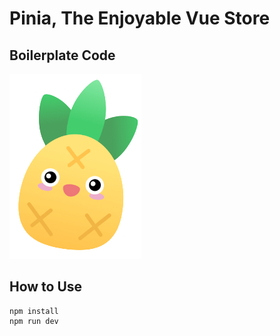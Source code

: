 # Pinia, The Enjoyable Vue Store

## Boilerplate Code

![alt text](https://github.com/Karyalay-Mayank/pinia/blob/master/src/assets/Pinia.png)

## How to Use

```
npm install
npm run dev
```
